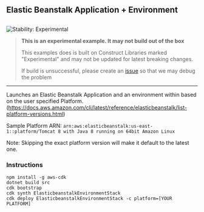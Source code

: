## Elastic Beanstalk Application + Environment

## <!--BEGIN STABILITY BANNER-->

![Stability: Experimental](https://img.shields.io/badge/stability-Experimental-important.svg?style=for-the-badge)

> **This is an experimental example. It may not build out of the box**
>
> This examples does is built on Construct Libraries marked "Experimental" and may not be updated for latest breaking changes.
>
> If build is unsuccessful, please create an [issue](https://github.com/aws-samples/aws-cdk-examples/issues/new) so that we may debug the problem

---

<!--END STABILITY BANNER-->

Launches an Elastic Beanstalk Application and an environment within based on the user specified Platform. (https://docs.aws.amazon.com/cli/latest/reference/elasticbeanstalk/list-platform-versions.html)

Sample Platform ARN: `arn:aws:elasticbeanstalk:us-east-1::platform/Tomcat 8 with Java 8 running on 64bit Amazon Linux`

Note: Skipping the exact platform version will make it default to the latest one.

### Instructions

```
npm install -g aws-cdk
dotnet build src
cdk bootstrap
cdk synth ElasticbeanstalkEnvironmentStack
cdk deploy ElasticbeanstalkEnvironmentStack -c platform=[YOUR PLATFORM]
```
